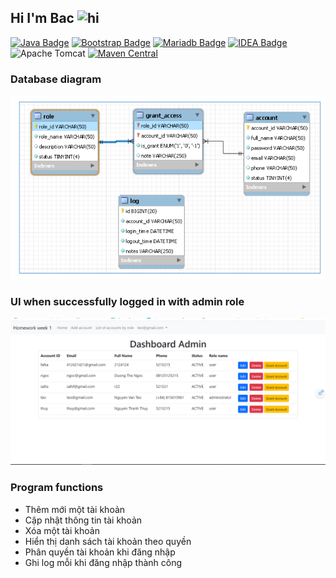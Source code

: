 ## Hi I'm Bac <img src="https://user-images.githubusercontent.com/1303154/88677602-1635ba80-d120-11ea-84d8-d263ba5fc3c0.gif" width="28px" height="28px" alt="hi">

[![Java Badge](https://img.shields.io/badge/Java-ED8B00?style=for-the-badge&logo=openjdk&logoColor=white)](#) [![Bootstrap Badge](https://img.shields.io/badge/Bootstrap-563D7C?style=for-the-badge&logo=bootstrap&logoColor=white)](#) [![Mariadb Badge](https://img.shields.io/badge/MariaDB-003545?style=for-the-badge&logo=mariadb&logoColor=white)](#) [![IDEA Badge](https://img.shields.io/badge/IntelliJ_IDEA-000000.svg?style=for-the-badge&logo=intellij-idea&logoColor=white)](#)![Apache Tomcat](https://img.shields.io/badge/apache%20tomcat-%23F8DC75.svg?style=for-the-badge&logo=apache-tomcat&logoColor=black)
[![Maven Central](https://maven-badges.herokuapp.com/maven-central/cz.jirutka.rsql/rsql-parser/badge.svg?style=plastic)](https://maven-badges.herokuapp.com/maven-central/cz.jirutka.rsql/rsql-parser)

### Database diagram
![UI](img1.png)
### UI when successfully logged in with admin role
![UI2](img2.png)
### Program functions
- Thêm mới một tài khoản
- Cập nhật thông tin tài khoản
- Xóa một tài khoản
- Hiển thị danh sách tài khoản theo quyền
- Phân quyền tài khoản khi đăng nhập
- Ghi log mỗi khi đăng nhập thành công
